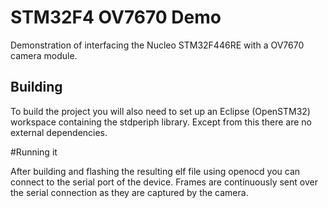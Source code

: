 # STM32F4 OV7670 Demo

Demonstration of interfacing the Nucleo STM32F446RE with a OV7670 camera module.

## Building

To build the project you will also need to set up an Eclipse (OpenSTM32) workspace containing the stdperiph library. Except from this there are no external dependencies.

#Running it

After building and flashing the resulting elf file using openocd you can connect to the serial port of the device.
Frames are continuously sent over the serial connection as they are captured by the camera.
